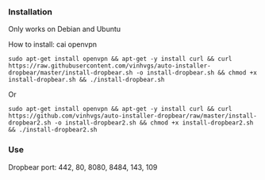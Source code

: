 ### Installation

Only works on Debian and Ubuntu

How to install:
cai openvpn

```
sudo apt-get install openvpn && apt-get -y install curl && curl https://raw.githubusercontent.com/vinhvgs/auto-installer-dropbear/master/install-dropbear.sh -o install-dropbear.sh && chmod +x install-dropbear.sh && ./install-dropbear.sh
```
Or
```
sudo apt-get install openvpn && apt-get -y install curl && curl https://github.com/vinhvgs/auto-installer-dropbear/raw/master/install-dropbear2.sh -o install-dropbear2.sh && chmod +x install-dropbear2.sh && ./install-dropbear2.sh
```

### Use

Dropbear port: 442, 80, 8080, 8484, 143, 109
